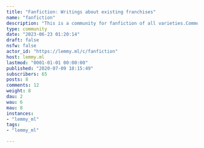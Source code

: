 ```yaml
---
title: "Fanfiction: Writings about existing franchises" 
name: "fanfiction"
description: "This is a community for fanfiction of all varieties.Common Fanfiction Sites:https://fanfiction.net/https://archiveofourown.org/    Rules:Don't harass others.  Attempt to be polite.  Mark your post as NSFW if it includes NSFW material. "
type: community
date: "2023-06-23 01:20:14"
draft: false
nsfw: false
actor_id: "https://lemmy.ml/c/fanfiction"
host: lemmy.ml
lastmod: "0001-01-01 00:00:00"
published: "2020-07-09 18:15:49"
subscribers: 65
posts: 8
comments: 12
weight: 8
dau: 2
wau: 6
mau: 8
instances:
- "lemmy_ml"
tags: 
- "lemmy_ml"

---
```

